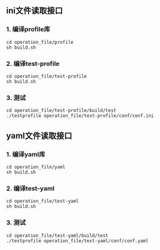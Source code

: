 <!--
 * @Author: BTZN0325 sunjiahui@boton-tech.com
 * @Date: 2024-11-07 10:43:03
 * @LastEditors: BTZN0325 sunjiahui@boton-tech.com
 * @LastEditTime: 2024-11-07 10:45:12
 * @Description: 
-->
## ini文件读取接口

### 1. 编译profile库
```
cd operation_file/profile
sh build.sh
```

### 2. 编译test-profile
```
cd operation_file/test-profile
sh build.sh
```

### 3. 测试
```
cd operation_file/test-profile/build/test
./testprofile operation_file/test-profile/conf/conf.ini
```


## yaml文件读取接口

### 1. 编译yaml库
```
cd operation_file/yaml
sh build.sh
```

### 2. 编译test-yaml
```
cd operation_file/test-yaml
sh build.sh
```

### 3. 测试
```
cd operation_file/test-yaml/build/test
./testprofile operation_file/test-yaml/conf/conf.yaml
```
